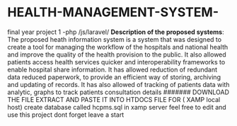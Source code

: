 # HEALTH-MANAGEMENT-SYSTEM-
final year project 1 -php /js/laravel/
**Description of the proposed systems**: The proposed heath information system is a system that was designed to create a tool for managing the workflow of the hospitals and national health and improve the quality of the health provision to the public. It also allowed patients access health services quicker and interoperability frameworks to enable hospital share information. It has allowed reduction of redundant data reduced paperwork, to provide an efficient way of storing, archiving and updating of records. It has also allowed of tracking of patients data with analytic, graphs to track patients consultation details
#######
DOWNLOAD THE FILE 
EXTRACT AND PASTE IT INTO HTDOCS FILE FOR ( XAMP local host)
create database called hcpms.sql in xamp server 
feel free to edit and use this project 
dont forget leave a start
